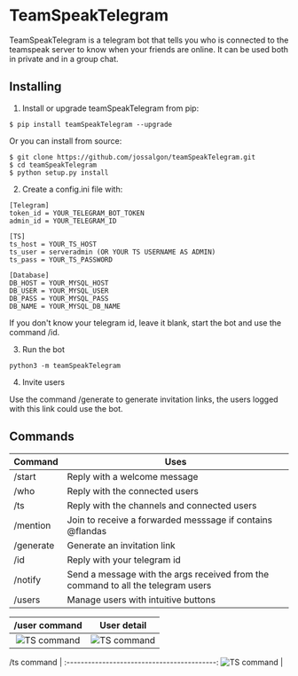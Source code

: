 # TeamSpeakTelegram
TeamSpeakTelegram is a telegram bot that tells you who is connected to the teamspeak server to know when your friends are online. It can be used both in private and in a group chat.


## Installing
1. Install or upgrade teamSpeakTelegram from pip:
  ```
  $ pip install teamSpeakTelegram --upgrade
  ```
Or you can install from source:
  ```
  $ git clone https://github.com/jossalgon/teamSpeakTelegram.git
  $ cd teamSpeakTelegram
  $ python setup.py install
  ```

2. Create a config.ini file with:
  ```
  [Telegram]
  token_id = YOUR_TELEGRAM_BOT_TOKEN
  admin_id = YOUR_TELEGRAM_ID
  
  [TS]
  ts_host = YOUR_TS_HOST
  ts_user = serveradmin (OR YOUR TS USERNAME AS ADMIN)
  ts_pass = YOUR_TS_PASSWORD
  
  [Database]
  DB_HOST = YOUR_MYSQL_HOST
  DB_USER = YOUR_MYSQL_USER
  DB_PASS = YOUR_MYSQL_PASS
  DB_NAME = YOUR_MYSQL_DB_NAME
  ```
If you don't know your telegram id, leave it blank, start the bot and use the command /id.

3. Run the bot
  ```
  python3 -m teamSpeakTelegram
  ```

4. Invite users

  Use the command /generate to generate invitation links, the users logged with this link could use the bot.


## Commands
Command | Uses
------- | -----
/start | Reply with a welcome message
/who | Reply with the connected users
/ts | Reply with the channels and connected users
/mention | Join to receive a forwarded messsage if contains @flandas
/generate | Generate an invitation link
/id | Reply with your telegram id
/notify | Send a message with the args received from the command to all the telegram users
/users | Manage users with intuitive buttons


/user command                               |  User detail
:------------------------------------------:|:-------------------------------------------:
![TS command](http://imgur.com/giUiHUb.png) | ![TS command](http://imgur.com/uyjMQHz.png)

/ts command                                 |
:------------------------------------------:
![TS command](http://imgur.com/KJ41dUK.png) |